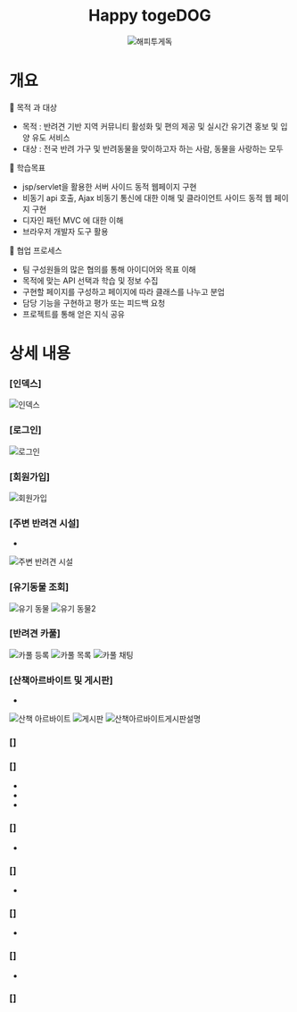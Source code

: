 ## <h1 align = "center">Happy togeDOG</h1>
<p align = "center">
<img src="https://github.com/wngusv/HappyTogeDOG/assets/154950245/a6d49175-0984-44eb-97c2-a1b43b4718b4" alt="해피투게독">
</p>

<h1>개요</h1>
📌 목적 과 대상

- 목적 : 반려견 기반 지역 커뮤니티 활성화 및 편의 제공 및 실시간 유기견 홍보 및 입양 유도 서비스
- 대상 : 전국 반려 가구 및 반려동물을 맞이하고자 하는 사람, 동물을 사랑하는 모두

📝 학습목표
- jsp/servlet을 활용한 서버 사이드 동적 웹페이지 구현
- 비동기 api 호출, Ajax 비동기 통신에 대한 이해 및 클라이언트 사이드 동적 웹 페이지 구현
- 디자인 패턴 MVC 에 대한 이해
- 브라우저 개발자 도구 활용

📝 협업 프로세스
- 팀 구성원들의 많은 협의를 통해 아이디어와 목표 이해
- 목적에 맞는 API 선택과 학습 및 정보 수집
- 구현할 페이지를 구성하고 페이지에 따라 클래스를 나누고 분업
- 담당 기능을 구현하고 평가 또는 피드백 요청
- 프로젝트를 통해 얻은 지식 공유

<h1>상세 내용</h1>

### [인덱스]
![인덱스](https://github.com/wngusv/HappyTogeDOG/assets/154950245/dbf13205-b7fa-4b27-8085-ad833135e09c)


### [로그인]
![로그인](https://github.com/wngusv/HappyTogeDOG/assets/154950245/655d9d71-f09d-4926-8d4b-2834e670969a)


### [회원가입]
![회원가입](https://github.com/wngusv/HappyTogeDOG/assets/154950245/625d03a7-344d-4361-b021-c7507b2f0576)


### [주변 반려견 시설]

- 
![주변 반려견 시설](https://github.com/wngusv/HappyTogeDOG/assets/154950245/29fd1f67-721a-4d39-8004-1a027b70e632)

### [유기동물 조회]
![유기 동물](https://github.com/wngusv/HappyTogeDOG/assets/154950245/5cdd163b-c713-427c-922b-c0e0fca6bcf9)
![유기 동물2](https://github.com/wngusv/HappyTogeDOG/assets/154950245/ca1fbd98-905c-4d6e-9a2f-659ddc9d1ff1)

### [반려견 카풀]
![카풀 등록](https://github.com/wngusv/HappyTogeDOG/assets/154950245/9cb86300-92b6-4b55-8e08-e2b0d663bf95)
![카풀 목록](https://github.com/wngusv/HappyTogeDOG/assets/154950245/c534f4c0-a0b5-4de5-98e4-20592214b792)
![카풀 채팅](https://github.com/wngusv/HappyTogeDOG/assets/154950245/e6afdbb6-7b31-4f69-8d56-87e5fe11ad09)



### [산책아르바이트 및 게시판]

- 
![산책 아르바이트](https://github.com/wngusv/HappyTogeDOG/assets/154950245/5b20c352-c239-45ef-8571-6f93dcbedf63)
![게시판](https://github.com/wngusv/HappyTogeDOG/assets/154950245/4d94c1ec-7743-429e-b621-c36d096e3d99)
![산책아르바이트게시판설명](https://github.com/wngusv/HappyTogeDOG/assets/154950245/3bac47e1-dc04-4276-8ab7-75097817ab61)


### []



### []
- 
- 
- 


### []

- 



### []

- 



### []

- 



### []

- 

### []







                 
